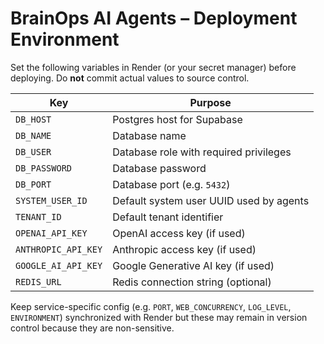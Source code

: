 # BrainOps AI Agents – Deployment Environment

Set the following variables in Render (or your secret manager) before deploying. Do **not** commit actual values to source control.

| Key | Purpose |
|-----|---------|
| `DB_HOST` | Postgres host for Supabase |
| `DB_NAME` | Database name |
| `DB_USER` | Database role with required privileges |
| `DB_PASSWORD` | Database password |
| `DB_PORT` | Database port (e.g. `5432`) |
| `SYSTEM_USER_ID` | Default system user UUID used by agents |
| `TENANT_ID` | Default tenant identifier |
| `OPENAI_API_KEY` | OpenAI access key (if used) |
| `ANTHROPIC_API_KEY` | Anthropic access key (if used) |
| `GOOGLE_AI_API_KEY` | Google Generative AI key (if used) |
| `REDIS_URL` | Redis connection string (optional) |

Keep service-specific config (e.g. `PORT`, `WEB_CONCURRENCY`, `LOG_LEVEL`, `ENVIRONMENT`) synchronized with Render but these may remain in version control because they are non-sensitive.
